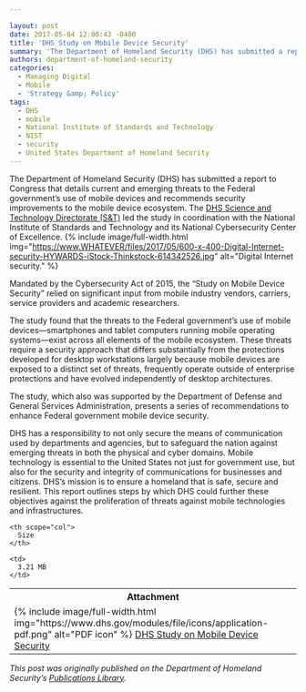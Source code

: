 ```yaml
---

layout: post
date: 2017-05-04 12:00:43 -0400
title: 'DHS Study on Mobile Device Security'
summary: 'The Department of Homeland Security (DHS) has submitted a report to Congress that details current and emerging threats to the Federal government&rsquo;s use of mobile devices and recommends security improvements to the mobile device ecosystem. The DHS Science and Technology Directorate (S&amp;amp;T) led the study in coordination with the National Institute of Standards and Technology'
authors: department-of-homeland-security
categories:
  - Managing Digital
  - Mobile
  - 'Strategy &amp; Policy'
tags:
  - DHS
  - mobile
  - National Institute of Standards and Technology
  - NIST
  - security
  - United States Department of Homeland Security
---
```


The Department of Homeland Security (DHS) has submitted a report to Congress that details current and emerging threats to the Federal government’s use of mobile devices and recommends security improvements to the mobile device ecosystem. The <a href="https://www.dhs.gov/science-and-technology" target="_blank" rel="noopener noreferrer">DHS Science and Technology Directorate (S&T)</a> led the study in coordination with the National Institute of Standards and Technology and its National Cybersecurity Center of Excellence. 
{% include image/full-width.html img="https://www.WHATEVER/files/2017/05/600-x-400-Digital-Internet-security-HYWARDS-iStock-Thinkstock-614342526.jpg" alt="Digital Internet security." %} 

Mandated by the Cybersecurity Act of 2015, the “Study on Mobile Device Security” relied on significant input from mobile industry vendors, carriers, service providers and academic researchers.

The study found that the threats to the Federal government’s use of mobile devices—smartphones and tablet computers running mobile operating systems—exist across all elements of the mobile ecosystem. These threats require a security approach that differs substantially from the protections developed for desktop workstations largely because mobile devices are exposed to a distinct set of threats, frequently operate outside of enterprise protections and have evolved independently of desktop architectures.

The study, which also was supported by the Department of Defense and General Services Administration, presents a series of recommendations to enhance Federal government mobile device security.

DHS has a responsibility to not only secure the means of communication used by departments and agencies, but to safeguard the nation against emerging threats in both the physical and cyber domains. Mobile technology is essential to the United States not just for government use, but also for the security and integrity of communications for businesses and citizens. DHS’s mission is to ensure a homeland that is safe, secure and resilient. This report outlines steps by which DHS could further these objectives against the proliferation of threats against mobile technologies and infrastructures.

<table class="sticky-enabled tableheader-processed sticky-table">
  <tr>
    <th scope="col">
      Attachment
    </th>
    
    <th scope="col">
      Size
    </th>
  </tr>
  
  <tr class="odd">
    <td scope="row">
      <span class="file">
{% include image/full-width.html img="https://www.dhs.gov/modules/file/icons/application-pdf.png" alt="PDF icon" %} <a title="DHS Study on Mobile Device Security - April 2017-FINAL.pdf" href="https://www.dhs.gov/sites/default/files/publications/DHS%20Study%20on%20Mobile%20Device%20Security%20-%20April%202017-FINAL.pdf">DHS Study on Mobile Device Security</a></span>
    </td>
    
    <td>
      3.21 MB
    </td>
  </tr>
</table>

_This post was originally published on the Department of Homeland Security&#8217;s <a href="https://www.dhs.gov/publication/csd-mobile-device-security-study" target="_blank" rel="noopener noreferrer">Publications Library</a>._